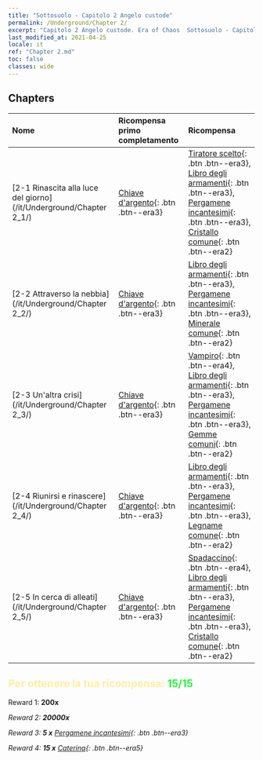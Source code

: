 ```yaml
---
title: "Sottosuolo - Capitolo 2 Angelo custode"
permalink: /Underground/Chapter 2/
excerpt: "Capitolo 2 Angelo custode. Era of Chaos  Sottosuolo - Capitolo 2. Angelo custode"
last_modified_at: 2021-04-25
locale: it
ref: "Chapter 2.md"
toc: false
classes: wide
---
```


## Chapters

  | Nome |  Ricompensa primo completamento | Ricompensa |
  |:------------|:------------|:------------| 
  | [2-1 Rinascita alla luce del giorno](/it/Underground/Chapter 2_1/) | [Chiave d'argento](/ItemsIT/con_693/){: .btn .btn--era3} | [Tiratore scelto](/ItemsIT/unt_191/){: .btn .btn--era3}, [Libro degli armamenti](/ItemsIT/mat_18/){: .btn .btn--era3}, [Pergamene incantesimi](/ItemsIT/con_694/){: .btn .btn--era3}, [Cristallo comune](/ItemsIT/mat_11/){: .btn .btn--era2} |
  | [2-2 Attraverso la nebbia](/it/Underground/Chapter 2_2/) | [Chiave d'argento](/ItemsIT/con_693/){: .btn .btn--era3} | [Libro degli armamenti](/ItemsIT/mat_18/){: .btn .btn--era3}, [Pergamene incantesimi](/ItemsIT/con_694/){: .btn .btn--era3}, [Minerale comune](/ItemsIT/mat_6/){: .btn .btn--era2} |
  | [2-3 Un'altra crisi](/it/Underground/Chapter 2_3/) | [Chiave d'argento](/ItemsIT/con_693/){: .btn .btn--era3} | [Vampiro](/ItemsIT/unt_211/){: .btn .btn--era4}, [Libro degli armamenti](/ItemsIT/mat_18/){: .btn .btn--era3}, [Pergamene incantesimi](/ItemsIT/con_694/){: .btn .btn--era3}, [Gemme comuni](/ItemsIT/mat_10/){: .btn .btn--era2} |
  | [2-4 Riunirsi e rinascere](/it/Underground/Chapter 2_4/) | [Chiave d'argento](/ItemsIT/con_693/){: .btn .btn--era3} | [Libro degli armamenti](/ItemsIT/mat_18/){: .btn .btn--era3}, [Pergamene incantesimi](/ItemsIT/con_694/){: .btn .btn--era3}, [Legname comune](/ItemsIT/mat_7/){: .btn .btn--era2} |
  | [2-5 In cerca di alleati](/it/Underground/Chapter 2_5/) | [Chiave d'argento](/ItemsIT/con_693/){: .btn .btn--era3} | [Spadaccino](/ItemsIT/unt_193/){: .btn .btn--era4}, [Libro degli armamenti](/ItemsIT/mat_18/){: .btn .btn--era3}, [Pergamene incantesimi](/ItemsIT/con_694/){: .btn .btn--era3}, [Cristallo comune](/ItemsIT/mat_11/){: .btn .btn--era2} |


## <span style="color: #ffeea0">Per ottenere la tua ricompensa: </span><span style="color: #27f73a">15/15</span>

 Reward 1:  **200x** <i class="fas fa-gem"/>

 Reward 2:  **20000x** <i class="fas fa-coins"/>

 Reward 3: **5 x** [Pergamene incantesimi](/ItemsIT/con_694/){: .btn .btn--era3}

 Reward 4: **15 x** [Caterina](/ItemsIT/her_361/){: .btn .btn--era5}

